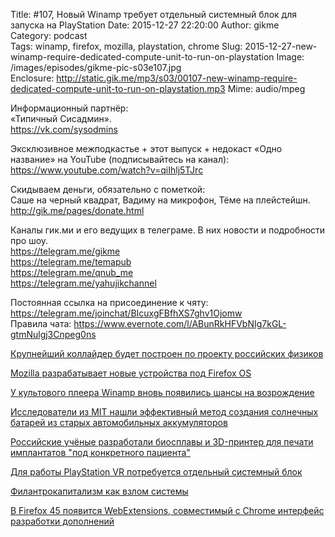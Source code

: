 Title: #107, Новый Winamp требует отдельный системный блок для запуска на PlayStation
Date: 2015-12-27 22:20:00
Author: gikme  
Category: podcast  
Tags: winamp, firefox, mozilla, playstation, chrome
Slug: 2015-12-27-new-winamp-require-dedicated-compute-unit-to-run-on-playstation
Image: /images/episodes/gikme-pic-s03e107.jpg  
Enclosure: http://static.gik.me/mp3/s03/00107-new-winamp-require-dedicated-compute-unit-to-run-on-playstation.mp3
Mime: audio/mpeg


Информационный партнёр:  
«Типичный Сисадмин».  
<https://vk.com/sysodmins>

Эксклюзивное межподкастье + этот выпуск + недокаст «Одно название» на YouTube (подписывайтесь на канал):  
<https://www.youtube.com/watch?v=qiIhlj5TJrc>

Скидываем деньги, обязательно с пометкой:  
Саше на черный квадрат, Вадиму на микрофон, Тёме на плейстейшн.  
<http://gik.me/pages/donate.html>

Каналы гик.ми и его ведущих в телеграме. В них новости и подробности про шоу.  
<https://telegram.me/gikme>  
<https://telegram.me/temapub>  
<https://telegram.me/qnub_me>  
<https://telegram.me/yahujikchannel>

Постоянная ссылка на присоединение к чяту:  
<https://telegram.me/joinchat/BIcuxgFBfhXS7ghv1Ojomw>  
Правила чата: <https://www.evernote.com/l/ABunRkHFVbNIg7kGL-gtmNulgj3Cnpeg0ns>

[Крупнейший коллайдер будет построен по проекту российских физиков](https://talk.gik.me/posts/f6Wsd5QygmjTzASPb/krupnejshij-kollajder-budet-postroen-po-proektu-rossijskih)

[Mozilla разрабатывает новые устройства под Firefox OS](https://talk.gik.me/posts/mntSzqyK9CRKPCzxM/mozilla-razrabatyvaet-novye-ustrojstva-pod-firefox-os)

[У культового плеера Winamp вновь появились шансы на возрождение](https://talk.gik.me/posts/nXiKF9YbnYtwbeweC/u-kultovogo-pleera-winamp-vnov-poyavilis-shansy-na)

[Исследователи из MIT нашли эффективный метод создания солнечных батарей из старых автомобильных аккумуляторов](https://talk.gik.me/posts/Coc3r8ChhkfF7oYGk/issledovateli-iz-mit-nashli-effektivnyj-metod-sozdaniya)

[Российские учёные разработали биосплавы и 3D-принтер для печати имплантатов "под конкретного пациента"](https://talk.gik.me/posts/SAnuocrqNAMS2gZJu/rossijskie-uchyonye-razrabotali-biosplavy-i-3d-printer-dlya)

[Для работы PlayStation VR потребуется отдельный системный блок](https://talk.gik.me/posts/tiGQRxR2WP7HhSxja/dlya-raboty-playstation-vr-potrebuetsya-otdelnyj-sistemnyj)

[Филантрокапитализм как взлом системы](https://talk.gik.me/posts/uhivESw8pTBvTApBt/filantrokapitalizm-kak-vzlom-sistemy)

[В Firefox 45 появится WebExtensions, совместимый с Chrome интерфейс разработки дополнений](https://talk.gik.me/posts/dc2XYA37trDfdWvBQ/opennews-v-firefox-45-poyavitsya-webextensions-sovmestimyj-s)
